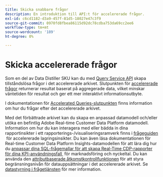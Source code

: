```yaml
---
title: Skicka snabbare frågor
description: En introduktion till API:t för accelererade frågor.
exl-id: c6cd1182-d3a9-457f-81d5-18027e47c3f9
source-git-commit: 0970fd8fbea86115d92dc78cdba753da69cc2ee6
workflow-type: tm+mt
source-wordcount: '189'
ht-degree: 0%

---
```


# Skicka accelererade frågor

Som en del av Data Distiller SKU kan du med [Query Service API](https://developer.adobe.com/experience-platform-apis/references/query-service/) skapa tillståndslösa frågor i det accelererade arkivet. Slutpunkten för [accelererade frågor](https://developer.adobe.com/experience-platform-apis/references/query-service/#tag/Accelerated-Queries) returnerar resultat baserat på aggregerade data, vilket minskar väntetiden för resultat och ger ett mer interaktivt informationsutbyte.

I dokumentationen för [Accelerated Queries-slutpunkten](../../api/accelerated-queries.md) finns information om hur du frågar efter det accelererade arkivet.

Med det förbättrade arkivet kan du skapa en anpassad datamodell och/eller utöka en befintlig Adobe Real-time Customer Data Platform datamodell. Information om hur du kan interagera med eller bädda in dina rapportinsikter i ett rapporterings-/visualiseringsramverk finns i [frågeguiden &#x200B;](./reporting-insights-data-model.md) för accelererade lagringsinsikter. Du kan även läsa dokumentationen för Real-time Customer Data Platform Insights-datamodellen för att lära dig hur du [anpassar dina SQL-frågemallar för att skapa Real-Time CDP-rapporter för dina KPI-användningsfall &#x200B;](../../../dashboards/data-models/cdp-insights-data-model-b2c.md) för marknadsföring och nyckeltal. Du kan använda den [attributbaserade åtkomstkontrollfunktionen](../../../access-control/abac/overview.md) för att styra begränsningsnivån för datauppsättningar i det accelererade arkivet. Se [datastyrning i frågetjänsten](../../data-governance/overview.md#create-field-based-access-restrictions-on-accelerated-datasets)
för mer information.
